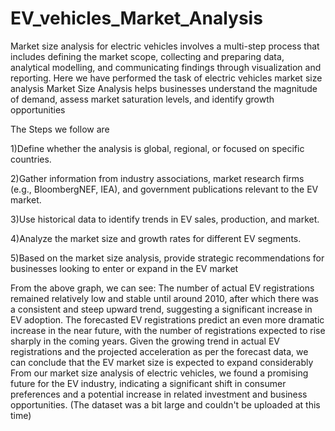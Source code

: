 # EV_vehicles_Market_Analysis
Market size analysis for electric vehicles involves a multi-step process that includes defining the market scope, collecting and preparing data, analytical modelling, and communicating findings through visualization and reporting. Here we have performed the task of electric vehicles market size analysis
Market Size Analysis helps businesses understand the magnitude of demand, assess market saturation levels, and identify growth opportunities

The Steps we follow are

1)Define whether the analysis is global, regional, or focused on specific countries.

2)Gather information from industry associations, market research firms (e.g., BloombergNEF, IEA), and government publications relevant to the EV market.

3)Use historical data to identify trends in EV sales, production, and market.

4)Analyze the market size and growth rates for different EV segments.

5)Based on the market size analysis, provide strategic recommendations for businesses looking to enter or expand in the EV market

From the above graph, we can see: The number of actual EV registrations remained relatively low and stable until around 2010, after which there was a consistent and steep upward trend, suggesting a significant increase in EV adoption. The forecasted EV registrations predict an even more dramatic increase in the near future, with the number of registrations expected to rise sharply in the coming years. Given the growing trend in actual EV registrations and the projected acceleration as per the forecast data, we can conclude that the EV market size is expected to expand considerably
From our market size analysis of electric vehicles, we found a promising future for the EV industry, indicating a significant shift in consumer preferences and a potential increase in related investment and business opportunities.
(The dataset was a bit large and couldn't be uploaded at this time)
